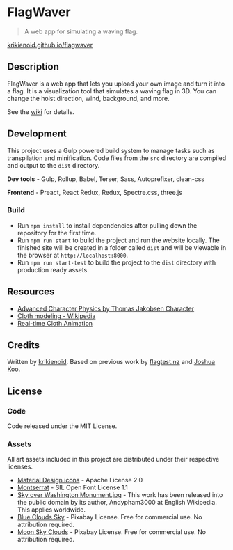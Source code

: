 # FlagWaver

> A web app for simulating a waving flag.

[krikienoid.github.io/flagwaver](https://krikienoid.github.io/flagwaver/)

## Description

FlagWaver is a web app that lets you upload your own image and turn it into a flag. It is a visualization tool that simulates a waving flag in 3D. You can change the hoist direction, wind, background, and more.

See the [wiki](https://github.com/krikienoid/flagwaver/wiki) for details.

## Development

This project uses a Gulp powered build system to manage tasks such as transpilation and minification. Code files from the ```src``` directory are compiled and output to the ```dist``` directory.

**Dev tools** - Gulp, Rollup, Babel, Terser, Sass, Autoprefixer, clean-css

**Frontend** - Preact, React Redux, Redux, Spectre.css, three.js

### Build

- Run ```npm install``` to install dependencies after pulling down the repository for the first time.
- Run ```npm run start``` to build the project and run the website locally. The finished site will be created in a folder called ```dist``` and will be viewable in the browser at ```http://localhost:8000```.
- Run ```npm run start-test``` to build the project to the ```dist``` directory with production ready assets.

## Resources

- [Advanced Character Physics by Thomas Jakobsen Character](http://web.archive.org/web/20070610223835/http:/www.teknikus.dk/tj/gdc2001.htm)
- [Cloth modeling - Wikipedia](https://en.wikipedia.org/wiki/Cloth_modeling)
- [Real-time Cloth Animation](http://www.darwin3d.com/gamedev/articles/col0599.pdf)

## Credits

Written by [krikienoid](https://github.com/krikienoid/flagwaver). Based on previous work by [flagtest.nz](http://flagtest.nz/) and [Joshua Koo](https://github.com/zz85).

## License

### Code

Code released under the MIT License.

### Assets

All art assets included in this project are distributed under their respective licenses.

- [Material Design icons](https://google.github.io/material-design-icons/) - Apache License 2.0
- [Montserrat](https://fonts.google.com/specimen/Montserrat) - SIL Open Font License 1.1
- [Sky over Washington Monument.jpg](https://commons.wikimedia.org/wiki/File:Sky_over_Washington_Monument.JPG) - This work has been released into the public domain by its author, Andypham3000 at English Wikipedia. This applies worldwide.
- [Blue Clouds Sky](https://pixabay.com/photos/blue-clouds-sky-background-white-69383/) - Pixabay License. Free for commercial use. No attribution required.
- [Moon Sky Clouds](https://pixabay.com/photos/moon-sky-clouds-nature-outdoor-1833172/) - Pixabay License. Free for commercial use. No attribution required.
